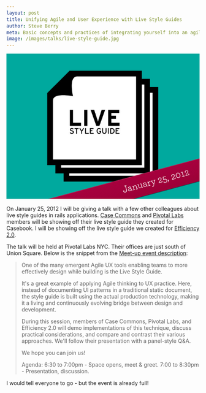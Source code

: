 ```yaml
---
layout: post
title: Unifying Agile and User Experience with Live Style Guides
author: Steve Berry
meta: Basic concepts and practices of integrating yourself into an agile rails development team.
image: /images/talks/live-style-guide.jpg
---
```


<img src="/images/talks/live-style-guide.jpg" alt="Live style guide" class="scale-with-grid"/>

<p>On January 25, 2012 I will be giving a talk with a few other colleagues about live style guides in rails applications. <a href="http://casecommons.org/" target="blank">Case Commons</a> and <a href="http://www.pivotallabs.com" target="blank">Pivotal Labs</a> members will be showing off their live style guide they created for Casebook. I will be showing off the live style guide we created for <a href="http://efficiency20.com/" target="blank">Efficiency 2.0</a>.</p>
<p>The talk will be held at Pivotal Labs NYC. Their offices are just south of Union Square. Below is the snippet from the <a href="http://www.meetup.com/Agile-Experience-Design/events/47644772/" target="blank">Meet-up event description</a>:</p>

> One of the many emergent Agile UX tools enabling teams to more effectively design while building is the Live Style Guide.
>
> It's a great example of applying Agile thinking to UX practice. Here, instead of documenting UI patterns in a traditional static document, the style guide is built using the actual production technology, making it a living and continuously evolving bridge between design and development.
>
> During this session, members of Case Commons, Pivotal Labs, and Efficiency 2.0 will demo implementations of this technique, discuss practical considerations, and compare and contrast their various approaches.  We'll follow their presentation with a panel-style Q&A.
>
> We hope you can join us!
>
> Agenda:
> 6:30 to 7:00pm - Space opens, meet & greet.
> 7:00 to 8:30pm - Presentation, discussion.

I would tell everyone to go - but the event is already full!
